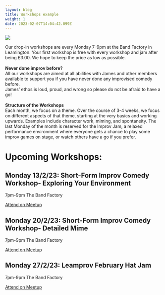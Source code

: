 ```yaml
---
layout: blog
title: Workshops example
weight: 1
date: 2023-02-07T14:04:42.099Z
---
```

![](https://secure.meetupstatic.com/photos/event/3/4/a/600_500580842.webp?w=1920)

<!--StartFragment-->

Our drop-in workshops are every Monday 7-9pm at the Band Factory in Leamington. Your first workshop is free with every workshop and jam after being £3.00. We hope to keep the price as low as possible.\
\
**Never done improv before?**\
All our workshops are aimed at all abilities with James and other members available to support you if you have never done any improvised comedy before.\
James’ ethos is loud, proud, and wrong so please do not be afraid to have a go!  \
\
**Structure of the Workshops**\
Each month, we focus on a theme. Over the course of 3-4 weeks, we focus on different aspects of that theme, starting at the very basics and working upwards. Examples include character work, miming, and spontaneity. The last Monday of the month is reserved for the Improv Jam, a relaxed performance environment where everyone gets a chance to play some improv games on stage, or watch others have a go if you prefer.

<!--EndFragment-->

# Upcoming Workshops:

## Monday 13/2/23: Short-Form Improv Comedy Workshop- Exploring Your Environment

7pm-9pm The Band Factory

[Attend on Meetup](https://www.meetup.com/leamprov/events/pgzdrsyfcdbrb/)

## Monday 20/2/23: Short-Form Improv Comedy Workshop- Detailed Mime

7pm-9pm The Band Factory

[Attend on Meetup](https://www.meetup.com/leamprov/events/pgzdrsyfcdbbc/)

## Monday 27/2/23: Leamprov February Hat Jam

7pm-9pm The Band Factory

[Attend on Meetup](https://www.meetup.com/leamprov/events/pgzdrsyfcdbkc/)